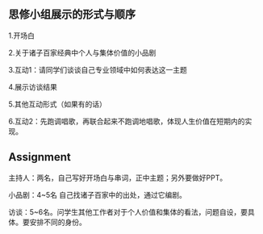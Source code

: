 ## 思修小组展示的形式与顺序

1.开场白

2.关于诸子百家经典中个人与集体价值的小品剧

3.互动1：请同学们谈谈自己专业领域中如何表达这一主题

4.展示访谈结果

5.其他互动形式（如果有的话）

6.互动2：先跑调唱歌，再联合起来不跑调地唱歌，体现人生价值在短期内的实现。



## Assignment

主持人：两名，自己写好开场白与串词，正中主题；另外要做好PPT。

小品剧：4~5名 自己找诸子百家中的出处，通过它编剧。

访谈：5~6名。问学生其他工作者对于个人价值和集体的看法，问题自设，要具体。要安排不同的身份。

